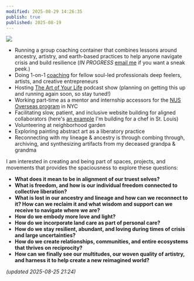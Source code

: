 ```yaml
---
modified: 2025-08-29 14:26:35
publish: true
published: 2025-08-19
---
```

![](../attachments/myart%20stiching%20(2)%204.png)
- Running a group coaching container that combines lessons around ancestry, artistry, and earth-based practices to help anyone navigate crisis and build resilience  (*IN PROGRESS* [email me](mailto:andrew@codelesscoach.com) if you want a sneak peek.)
- Doing 1-on-1 [coaching](coaching.md) for fellow soul-led professionals deep feelers, artists, and creative entrepreneurs
- Hosting [The Art of Your Life](https://theartofyourlife.transistor.fm/) podcast show (planning on getting this up and running again soon, so stay tuned!)
- Working part-time as a mentor and internship accessors for the [NUS Overseas program](https://enterprise.nus.edu.sg/education-programmes/nus-overseas-colleges/) in NYC
- Facilitating slow, patient, and inclusive website building for aligned collaborators (here's [an example](https://www.mainlanderstl.com/) I'm building for a chef in St. Louis)
- Volunteering at neighborhood garden 
- Exploring painting abstract art as a liberatory practice
- Reconnecting with my lineage & ancestry is through combing through, archiving, and synthesizing artifacts from my deceased grandpa & grandma
  
I am interested in creating and being part of spaces, projects, and movements that provides the spaciousness to explore these questions:
- **What does it mean to be in alignment of our truest selves?**
- **What is freedom, and how is our individual freedom connected to collective liberation?**
- **What is lost in our ancestry and lineage and how can we reconnect to it? How can we reclaim it and what wisdom and support can we receive to navigate where we are?**
- **How do we embody more love and light?**
- **How do we incorporate land care as part of personal care?**
- **How do we stay resilient, abundant, and loving during times of crisis and large uncertainties?**
- **How do we create relationships, communities, and entire ecosystems that thrives on reciprocity?**
- **How can we finally see our multitudes, our woven quality of artistry, and harness it to help create a new reimagined world?**

*(updated 2025-08-25 21:24)*